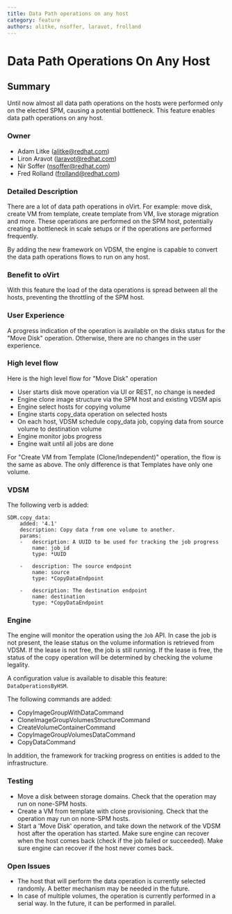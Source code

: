 ```yaml
---
title: Data Path operations on any host
category: feature
authors: alitke, nsoffer, laravot, frolland
---
```


# Data Path Operations On Any Host

## Summary

Until now almost all data path operations on the hosts were performed only on the elected SPM, causing a potential bottleneck.
This feature enables data path operations on any host. 

### Owner

*   Adam Litke (<alitke@redhat.com>)
*   Liron Aravot (<laravot@redhat.com>)
*   Nir Soffer (<nsoffer@redhat.com>)
*   Fred Rolland (<frolland@redhat.com>)

### Detailed Description

There are a lot of data path operations in oVirt. For example: move disk, create VM from template, create template from VM, live storage migration and more.
These operations are performed on the SPM host, potentially creating a bottleneck in scale setups or if the operations are performed frequently.

By adding the new framework on VDSM, the engine is capable to convert the data path operations flows to run on any host.

### Benefit to oVirt

With this feature the load of the data operations is spread between all the hosts, preventing the throttling of the SPM host. 

### User Experience

A progress indication of the operation is available on the disks status for the "Move Disk" operation.
Otherwise, there are no changes in the user experience.


### High level flow

Here is the high level flow for "Move Disk" operation
- User starts disk move operation via UI or REST, no change is needed
- Engine clone image structure via the SPM host and existing VDSM apis
- Engine select hosts for copying volume
- Engine starts copy_data operation on selected hosts
- On each host, VDSM schedule copy_data job, copying data from source volume to destination volume
- Engine monitor jobs progress
- Engine wait until all jobs are done

For "Create VM from Template (Clone/Independent)" operation, the flow is the same as above.
The only difference is that Templates have only one volume.

### VDSM

The following verb is added:

```
SDM.copy_data:
    added: '4.1'
    description: Copy data from one volume to another.
    params:
    -   description: A UUID to be used for tracking the job progress
        name: job_id
        type: *UUID

    -   description: The source endpoint
        name: source
        type: *CopyDataEndpoint

    -   description: The destination endpoint
        name: destination
        type: *CopyDataEndpoint
```

### Engine

The engine will monitor the operation using the `Job` API.
In case the job is not present, the lease status on the volume information is retrieved from VDSM.
If the lease is not free, the job is still running.
If the lease is free, the status of the copy operation will be determined by checking the volume legality.

A configuration value is available to disable this feature: `DataOperationsByHSM`.

The following commands are added:

- CopyImageGroupWithDataCommand
- CloneImageGroupVolumesStructureCommand
- CreateVolumeContainerCommand
- CopyImageGroupVolumesDataCommand
- CopyDataCommand

In addition, the framework for tracking progress on entities is added to the infrastructure.

### Testing

- Move a disk between storage domains. Check that the operation may run on none-SPM hosts.
- Create a VM from template with clone provisioning.  Check that the operation may run on none-SPM hosts.
- Start a 'Move Disk' operation, and take down the network of the VDSM host after the operation has started.
Make sure engine can recover when the host comes back (check if the job failed or succeeded).
Make sure engine can recover if the host never comes back.


### Open Issues

- The host that will perform the data operation is currently selected randomly. A better mechanism may be needed in the future.
- In case of multiple volumes, the operation is currently performed in a serial way. In the future, it can be performed in parallel.
